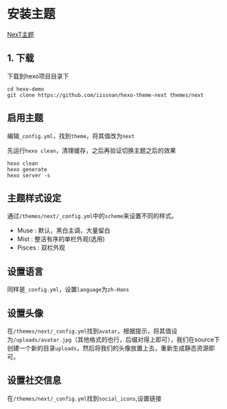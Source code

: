 # 安装主题

[NexT主题](http://theme-next.iissnan.com/)

## 1. 下载

下载到hexo项目目录下

```shell
cd hexo-demo
git clone https://github.com/iissnan/hexo-theme-next themes/next
```

## 启用主题

编辑`_config.yml`，找到`theme`，将其值改为`next`

先运行`hexo clean`，清理缓存，之后再验证切换主题之后的效果

```shell
hexo clean
hexo generate
hexo server -s
```

## 主题样式设定

通过`/themes/next/_config.yml`中的`scheme`来设置不同的样式。

* Muse : 默认，黑白主调，大量留白
* Mist : 整洁有序的单栏外观(选用)
* Pisces : 双栏外观

## 设置语言

同样是`_config.yml`，设置`language`为`zh-Hans`

## 设置头像

在`/themes/next/_config.yml`找到`avatar`，根据提示，将其值设为`/uploads/avatar.jpg`（其他格式的也行，后缀对得上即可），我们在source下创建一个新的目录`uploads`，然后将我们的头像放置上去，重新生成静态资源即可。

## 设置社交信息

在`/themes/next/_config.yml`找到`social_icons`,设置链接
